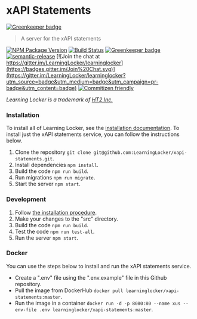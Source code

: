 # xAPI Statements

[![Greenkeeper badge](https://badges.greenkeeper.io/LearningLocker/xapi-statements.svg)](https://greenkeeper.io/)
> A server for the xAPI statements

[![NPM Package Version](https://badge.fury.io/js/xapi-statements.svg)](https://www.npmjs.com/package/xapi-statements)
[![Build Status](https://travis-ci.org/LearningLocker/xapi-statements.svg?branch=master)](https://travis-ci.org/LearningLocker/xapi-statements)
[![Greenkeeper badge](https://badges.greenkeeper.io/LearningLocker/xapi-statements.svg)](https://greenkeeper.io/)
[![semantic-release](https://img.shields.io/badge/%20%20%F0%9F%93%A6%F0%9F%9A%80-semantic--release-e10079.svg)](https://github.com/semantic-release/semantic-release)
[![Join the chat at https://gitter.im/LearningLocker/learninglocker](https://badges.gitter.im/Join%20Chat.svg)](https://gitter.im/LearningLocker/learninglocker?utm_source=badge&utm_medium=badge&utm_campaign=pr-badge&utm_content=badge)
[![Commitizen friendly](https://img.shields.io/badge/commitizen-friendly-brightgreen.svg)](http://commitizen.github.io/cz-cli/)

*Learning Locker is a trademark of [HT2 Inc.](http://ht2labs.com)*

### Installation
To install all of Learning Locker, see the [installation documentation](http://docs.learninglocker.net/guides-installing/). To install just the xAPI statements service, you can follow the instructions below.

1. Clone the repository `git clone git@github.com:LearningLocker/xapi-statements.git`.
1. Install dependencies `npm install`.
1. Build the code `npm run build`.
1. Run migrations `npm run migrate`.
1. Start the server `npm start`.

### Development
1. Follow [the installation procedure](#installation).
1. Make your changes to the "src" directory.
1. Build the code `npm run build`.
1. Test the code `npm run test-all`.
1. Run the server `npm start`.

### Docker
You can use the steps below to install and run the xAPI statements service.

- Create a ".env" file using the ".env.example" file in this Github repository.
- Pull the image from DockerHub `docker pull learninglocker/xapi-statements:master`.
- Run the image in a container `docker run -d -p 8080:80 --name xus --env-file .env learninglocker/xapi-statements:master`.
